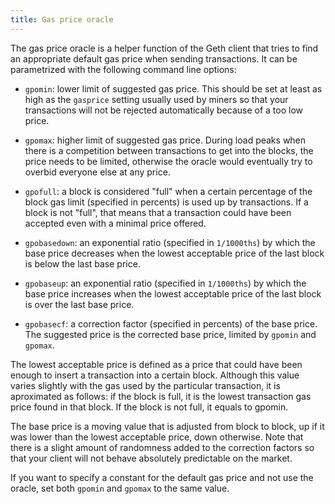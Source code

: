 ```yaml
---
title: Gas price oracle
---
```


The gas price oracle is a helper function of the Geth client that tries to find an
appropriate default gas price when sending transactions. It can be parametrized with the
following command line options:

- `gpomin`: lower limit of suggested gas price. This should be set at least as high as the
  `gasprice` setting usually used by miners so that your transactions will not be rejected
  automatically because of a too low price.

- `gpomax`: higher limit of suggested gas price. During load peaks when there is a
  competition between transactions to get into the blocks, the price needs to be limited,
  otherwise the oracle would eventually try to overbid everyone else at any price.

- `gpofull`: a block is considered "full" when a certain percentage of the block gas limit
  (specified in percents) is used up by transactions. If a block is not "full", that means
  that a transaction could have been accepted even with a minimal price offered.

- `gpobasedown`: an exponential ratio (specified in `1/1000ths`) by which the base price
  decreases when the lowest acceptable price of the last block is below the last base
  price.

- `gpobaseup`: an exponential ratio (specified in `1/1000ths`) by which the base price
  increases when the lowest acceptable price of the last block is over the last base
  price.

- `gpobasecf`: a correction factor (specified in percents) of the base price. The
  suggested price is the corrected base price, limited by `gpomin` and `gpomax`.

The lowest acceptable price is defined as a price that could have been enough to insert a
transaction into a certain block. Although this value varies slightly with the gas used by
the particular transaction, it is aproximated as follows: if the block is full, it is the
lowest transaction gas price found in that block. If the block is not full, it equals to
gpomin.

The base price is a moving value that is adjusted from block to block, up if it was lower
than the lowest acceptable price, down otherwise. Note that there is a slight amount of
randomness added to the correction factors so that your client will not behave absolutely
predictable on the market.

If you want to specify a constant for the default gas price and not use the oracle, set
both `gpomin` and `gpomax` to the same value.
